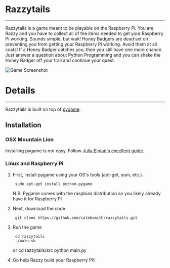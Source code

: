 # Razzytails
---------

Razzytails is a game meant to be playable on the Raspberry Pi. You are
Razzy and you have to collect all of the items needed to get your
Raspberry Pi working. Sounds simple, but wait! Honey Badgers are dead
set on preventing you from getting your Raspberry Pi working. Avoid
them at all costs! If a Honey Badger catches you, then you still have
one more chance. Just answer a question about Python Programming and
you can shake the Honey Badger off your trail and continue your quest.

![Game Screenshot](http://i.imgur.com/WDXbxdq.png)

# Details
----------

Razzytails is built on top of [pygame](http://www.pygame.org/news.html).

## Installation

### OSX Mountain Lion

Installing pygame is *not* easy. Follow
[Julia Elman's excellent guide](http://juliaelman.com/blog/2013/04/02/installing-pygame-on-osx-mountain-lion/).

### Linux and Raspberry Pi

1. First, install pygame using your OS's tools (apt-get, yum, etc.).

        sudo apt-get install python-pygame

    N.B. Pygame comes with the raspbian distribution so you likely already have it for Raspberry Pi

2. Next, download the code

        git clone https://github.com/calebsmith/razzytails.git

3. Run the game

        cd razzytails
        ./main.sh

    or
        cd razzytails/src
        python main.py

4. Go help Razzy build your Raspberry Pi!!
